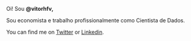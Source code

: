 <p>Oi! Sou <strong> @vitorhfv,&nbsp;</strong>
<p>Sou economista e trabalho profissionalmente como Cientista de Dados.</p>
<p>You can find me on <a href="http://twitter.com/vitorfvieir">Twitter</a> or <a href="https://www.linkedin.com/in/vitor-vieira-832468220/">Linkedin</a>.</p>
